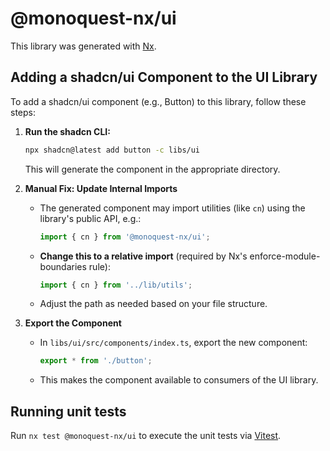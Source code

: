 # @monoquest-nx/ui

This library was generated with [Nx](https://nx.dev).

## Adding a shadcn/ui Component to the UI Library

To add a shadcn/ui component (e.g., Button) to this library, follow these steps:

1. **Run the shadcn CLI:**

   ```sh
   npx shadcn@latest add button -c libs/ui
   ```

   This will generate the component in the appropriate directory.

2. **Manual Fix: Update Internal Imports**

   - The generated component may import utilities (like `cn`) using the library's public API, e.g.:
     ```ts
     import { cn } from '@monoquest-nx/ui';
     ```
   - **Change this to a relative import** (required by Nx's enforce-module-boundaries rule):
     ```ts
     import { cn } from '../lib/utils';
     ```
   - Adjust the path as needed based on your file structure.

3. **Export the Component**
   - In `libs/ui/src/components/index.ts`, export the new component:
     ```ts
     export * from './button';
     ```
   - This makes the component available to consumers of the UI library.

## Running unit tests

Run `nx test @monoquest-nx/ui` to execute the unit tests via [Vitest](https://vitest.dev/).
